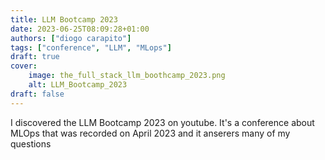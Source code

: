 ```yaml
---
title: LLM Bootcamp 2023
date: 2023-06-25T08:09:28+01:00
authors: ["diogo carapito"]
tags: ["conference", "LLM", "MLops"]
draft: true
cover:
    image: the_full_stack_llm_boothcamp_2023.png
    alt: LLM_Bootcamp_2023
draft: false
---
```


I discovered the LLM Bootcamp 2023 on youtube.
It's a conference about MLOps that was recorded on April 2023 and it anserers many of my questions



